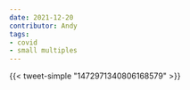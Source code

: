 ```yaml
---
date: 2021-12-20
contributor: Andy
tags:
- covid
- small multiples
---
```


{{< tweet-simple "1472971340806168579" >}}

<!-- {< tweet user="trvrb" id="1472971340806168579" >}} -->
